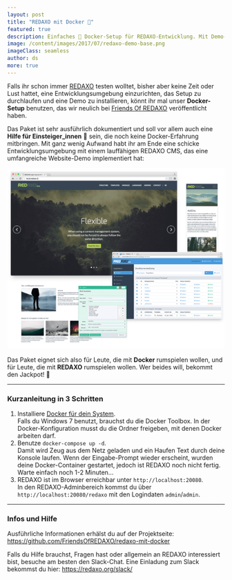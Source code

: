 ```yaml
---
layout: post
title: "REDAXO mit Docker 🐳"
featured: true
description: Einfaches 🐳 Docker-Setup für REDAXO-Entwicklung. Mit Demo-Website und Anleitung für Einsteiger_innen!
image: /content/images/2017/07/redaxo-demo-base.png
imageClass: seamless 
author: ds
more: true
---
```


Falls ihr schon immer [REDAXO](https://redaxo.org) testen wolltet, bisher aber keine Zeit oder Lust hattet, eine Entwicklungsumgebung einzurichten, das Setup zu durchlaufen und eine Demo zu installieren, könnt ihr mal unser __Docker-Setup__ benutzen, das wir neulich bei [Friends Of REDAXO](https://github.com/FriendsOfREDAXO/redaxo-mit-docker) veröffentlicht haben.

Das Paket ist sehr ausführlich dokumentiert und soll vor allem auch eine __Hilfe für Einsteiger\_innen__ 🚀 sein, die noch keine Docker-Erfahrung mitbringen. Mit ganz wenig Aufwand habt ihr am Ende eine schicke Entwicklungsumgebung mit einem lauffähigen REDAXO CMS, das eine umfangreiche Website-Demo implementiert hat:

<img class="seamless" src="/content/images/2017/07/redaxo-demo-base.png" alt="Screenshot der REDAXO-Basisdemo">

Das Paket eignet sich also für Leute, die mit __Docker__ rumspielen wollen, und für Leute, die mit __REDAXO__ rumspielen wollen. Wer beides will, bekommt den Jackpot! 🎉

---

### Kurzanleitung in 3 Schritten

1. Installiere [Docker für dein System](https://www.docker.com/community-edition#/download).  
Falls du Windows 7 benutzt, brauchst du die Docker Toolbox. In der Docker-Konfiguration musst du die Ordner freigeben, mit denen Docker arbeiten darf.
2. Benutze `docker-compose up -d`.  
Damit wird Zeug aus dem Netz geladen und ein Haufen Text durch deine Konsole laufen. Wenn der Eingabe-Prompt wieder erscheint, wurden deine Docker-Container gestartet, jedoch ist REDAXO noch nicht fertig. Warte einfach noch 1-2 Minuten…
3. REDAXO ist im Browser erreichbar unter `http://localhost:20080`.  
In den REDAXO-Adminbereich kommst du über `http://localhost:20080/redaxo` mit den Logindaten `admin`/`admin`.
 
---

### Infos und Hilfe

Ausführliche Informationen erhälst du auf der Projektseite: https://github.com/FriendsOfREDAXO/redaxo-mit-docker

Falls du Hilfe brauchst, Fragen hast oder allgemein an REDAXO interessiert bist, besuche am besten den Slack-Chat. Eine Einladung zum Slack bekommst du hier: https://redaxo.org/slack/

